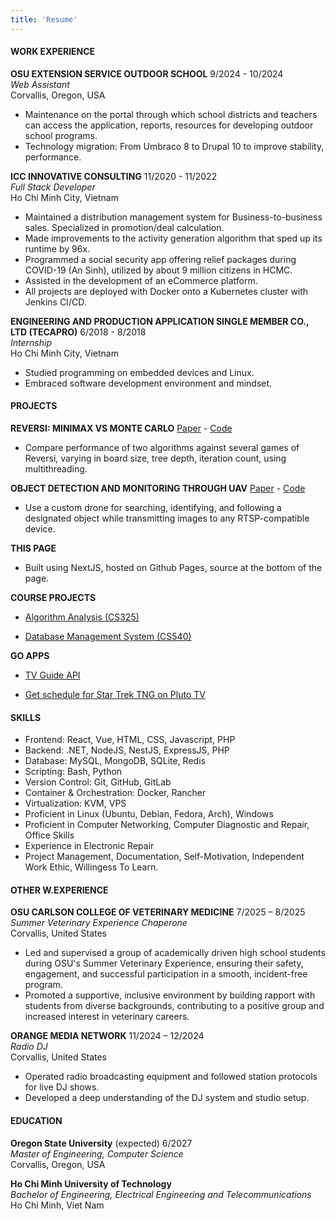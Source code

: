 ```yaml
---
title: 'Resume'
---
```

#### WORK EXPERIENCE

**OSU EXTENSION SERVICE OUTDOOR SCHOOL** 9/2024 - 10/2024  
*Web Assistant*  
Corvallis, Oregon, USA

-   Maintenance on the portal through which school districts and
    teachers can access the application, reports, resources
    for developing outdoor school programs.
-   Technology migration: From Umbraco 8 to Drupal 10 to improve
    stability, performance.

**ICC INNOVATIVE CONSULTING** 11/2020 - 11/2022  
*Full Stack Developer*  
Ho Chi Minh City, Vietnam

-   Maintained a distribution management system for Business-to-business sales.
    Specialized in promotion/deal calculation.
-   Made improvements to the activity generation algorithm that
    sped up its runtime by 96x.
-   Programmed a social security app offering relief packages during
    COVID-19 (An Sinh), utilized by about 9 million citizens in HCMC.
-   Assisted in the development of an eCommerce platform.
-   All projects are deployed with Docker onto a Kubernetes cluster with Jenkins CI/CD.

**ENGINEERING AND PRODUCTION APPLICATION SINGLE MEMBER CO., LTD
(TECAPRO)** 6/2018 - 8/2018  
*Internship*  
Ho Chi Minh City, Vietnam

-   Studied programming on embedded devices and Linux.
-   Embraced software development environment and mindset.

#### PROJECTS

**REVERSI: MINIMAX VS MONTE CARLO**
[Paper](https://github.com/bachsofttrick/reversi-ai531/blob/master/paper.pdf)
\- [Code](https://github.com/bachsofttrick/reversi-ai531/)

- Compare performance of two algorithms against several games of Reversi, varying in board size, tree depth, iteration count, using multithreading.

**OBJECT DETECTION AND MONITORING THROUGH UAV**
[Paper](https://github.com/bachsofttrick/dronectrl-with-tracking/blob/master/paper.pdf)
\- [Code](https://github.com/bachsofttrick/dronectrl-with-tracking)

-   Use a custom drone for searching, identifying, and following a
    designated object while transmitting images to any RTSP-compatible
    device.

**THIS PAGE**

-   Built using NextJS, hosted on Github Pages, source at the bottom of the page.


**COURSE PROJECTS**

- [Algorithm Analysis (CS325)](https://github.com/bachsofttrick/algolysis-cs325)

- [Database Management System (CS540)](https://github.com/bachsofttrick/dbms-cs540)

**GO APPS** 

- [TV Guide API](https://github.com/bachsofttrick/tvguide-go)

- [Get schedule for Star Trek TNG on Pluto TV](https://github.com/bachsofttrick/tng-schedule)


#### SKILLS

- Frontend: React, Vue, HTML, CSS, Javascript, PHP
- Backend: .NET, NodeJS, NestJS, ExpressJS, PHP
- Database: MySQL, MongoDB, SQLite, Redis
- Scripting: Bash, Python
- Version Control: Git, GitHub, GitLab
- Container & Orchestration: Docker, Rancher
- Virtualization: KVM, VPS
- Proficient in Linux (Ubuntu, Debian, Fedora, Arch), Windows
- Proficient in Computer Networking, Computer Diagnostic and Repair, Office Skills
- Experience in Electronic Repair
- Project Management, Documentation, Self-Motivation, 
Independent Work Ethic, Willingess To Learn.

#### OTHER W.EXPERIENCE

**OSU CARLSON COLLEGE OF VETERINARY MEDICINE** 7/2025 – 8/2025  
*Summer Veterinary Experience Chaperone*  
Corvallis, United States

-   Led and supervised a group of academically driven high school students during OSU's Summer Veterinary Experience, ensuring their safety, engagement, and successful participation in a smooth, incident-free program.
-   Promoted a supportive, inclusive environment by building rapport with students from diverse backgrounds, contributing to a positive group and increased interest in veterinary careers.

**ORANGE MEDIA NETWORK** 11/2024 – 12/2024  
*Radio DJ*  
Corvallis, United States

-   Operated radio broadcasting equipment and followed station protocols for live DJ shows.
-   Developed a deep understanding of the DJ system and studio setup.

#### EDUCATION

**Oregon State University** (expected) 6/2027  
*Master of Engineering, Computer Science*  
Corvallis, Oregon, USA

**Ho Chi Minh University of Technology**  
*Bachelor of Engineering, Electrical Engineering and Telecommunications*  
Ho Chi Minh, Viet Nam
